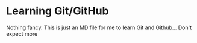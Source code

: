 # Learning Git/GitHub

Nothing fancy.  This is just an MD file for me to learn Git and Github... Don't expect more
